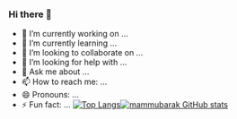 ### Hi there 👋


- 🔭 I’m currently working on ...
- 🌱 I’m currently learning ...
- 👯 I’m looking to collaborate on ...
- 🤔 I’m looking for help with ...
- 💬 Ask me about ...
- 📫 How to reach me: ...
- 😄 Pronouns: ...
- ⚡ Fun fact: ...
 [![Top Langs](https://github-readme-stats.vercel.app/api/top-langs/?username=mammubarak&langs_count=10&theme=radical&layout=compact)](https://github.com/mammubarak/github-readme-stats)[![mammubarak GitHub stats](https://github-readme-stats.vercel.app/api?username=mammubarak&count_private=true&show_icons=true&theme=radical)](https://github.com/mammubarak/github-readme-stats)                                                                  


